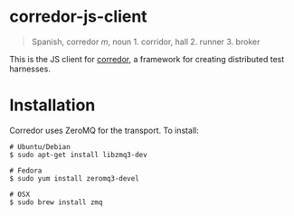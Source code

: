 corredor-js-client
==================

> Spanish, corredor *m*, noun 1. corridor, hall 2. runner 3. broker

This is the JS client for [corredor](http://github.com/ahal/corredor), a framework for creating
distributed test harnesses.

Installation
============

Corredor uses ZeroMQ for the transport. To install:

    # Ubuntu/Debian
    $ sudo apt-get install libzmq3-dev
    
    # Fedora
    $ sudo yum install zeromq3-devel
    
    # OSX
    $ sudo brew install zmq

